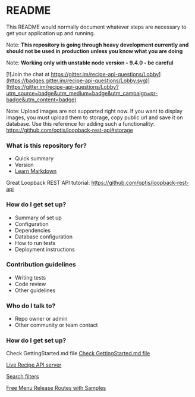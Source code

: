 # README #

This README would normally document whatever steps are necessary to get your application up and running.

Note: **This repository is going through heavy development currently and should not be used in production unless you know what you are doing**

Note: **Working only with unstable node version - 9.4.0 - be careful**


[![Join the chat at https://gitter.im/recipe-api-questions/Lobby](https://badges.gitter.im/recipe-api-questions/Lobby.svg)](https://gitter.im/recipe-api-questions/Lobby?utm_source=badge&utm_medium=badge&utm_campaign=pr-badge&utm_content=badge)


Note: Upload images are not supported right now. If you want to display images, you must upload them to storage, copy public url and save it on database.
Use this reference for adding such a functionality: https://github.com/optis/loopback-rest-api#storage


### What is this repository for? ###

* Quick summary
* Version
* [Learn Markdown](https://bitbucket.org/tutorials/markdowndemo)

Great Loopback REST API tutorial: https://github.com/optis/loopback-rest-api

### How do I get set up? ###

* Summary of set up
* Configuration
* Dependencies
* Database configuration
* How to run tests
* Deployment instructions

### Contribution guidelines ###

* Writing tests
* Code review
* Other guidelines

### Who do I talk to? ###

* Repo owner or admin
* Other community or team contact


### How do I get set up? ###
Check GettingStarted.md file
[Check GettingStarted.md file](https://github.com/atherdon/recipe-api-only/blob/master/GETTINGSTARTED.md)





[Live Recipe API server](https://recipe-api-loopback.herokuapp.com/)


[Search filters](https://github.com/atherdon/recipe-api-only/blob/master/SEARCH.md)

[Free Menu Release Routes with Samples](https://github.com/atherdon/recipe-api-only/blob/master/FreeMenu.md)
